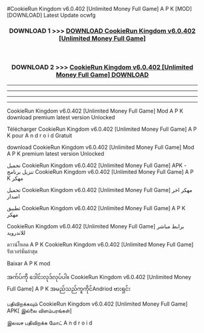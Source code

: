 #CookieRun Kingdom v6.0.402  [Unlimited Money  Full Game] A P K [MOD] [DOWNLOAD] Latest Update ocwfg



<div align="center">

<h3>DOWNLOAD 1 >>> <a href="https://teeasianyam.web.app?sq=CookieRun Kingdom v6.0.402  [Unlimited Money  Full Game]">DOWNLOAD CookieRun Kingdom v6.0.402  [Unlimited Money  Full Game] </a></h3><br>

<h3>DOWNLOAD 2 >>> <a href="https://teeasianyam.web.app?sq=CookieRun Kingdom v6.0.402  [Unlimited Money  Full Game] ">CookieRun Kingdom v6.0.402  [Unlimited Money  Full Game]  DOWNLOAD </a></h3>

</div>


----------------------------------------------------------

----------------------------------------------------------

----------------------------------------------------------

----------------------------------------------------------


CookieRun Kingdom v6.0.402  [Unlimited Money  Full Game]  Mod A P K download premium latest version Unlocked

Télécharger CookieRun Kingdom v6.0.402  [Unlimited Money  Full Game]  A P K pour A n d r o i d Gratuit

download CookieRun Kingdom v6.0.402  [Unlimited Money  Full Game]  Mod A P K premium latest version Unlocked

تحميل CookieRun Kingdom v6.0.402  [Unlimited Money  Full Game]  APK - تنزيل برنامج CookieRun Kingdom v6.0.402  [Unlimited Money  Full Game]  A P K مهكر

تحميل CookieRun Kingdom v6.0.402  [Unlimited Money  Full Game]  مهكر اخر اصدار

تطبيق CookieRun Kingdom v6.0.402  [Unlimited Money  Full Game]  A P K مهكر

CookieRun Kingdom v6.0.402  [Unlimited Money  Full Game]  برابط مباشر للاندرويد

ดาวน์โหลด A P K CookieRun Kingdom v6.0.402  [Unlimited Money  Full Game]  รับเวอร์ชันล่าสุด

Baixar A P K mod

အက်ပ်ကို ဒေါင်းလုဒ်လုပ်ပါ။ CookieRun Kingdom v6.0.402  [Unlimited Money  Full Game]  A P K အမည်သည်ကူကိုင်Andriod ဗားရှင်း

பதிவிறக்கவும் CookieRun Kingdom v6.0.402  [Unlimited Money  Full Game]  APK[ இல்லை விளம்பரங்கள்] 
 
இலவச பதிவிறக்க மோட் A n d r o i d



